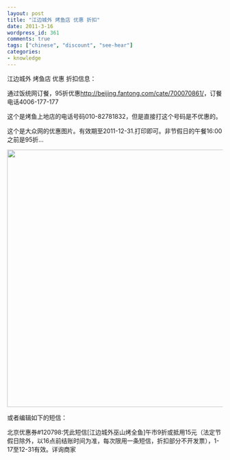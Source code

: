 ```yaml
---
layout: post
title: "江边城外 烤鱼店 优惠 折扣"
date: 2011-3-16
wordpress_id: 361
comments: true
tags: ["chinese", "discount", "see-hear"]
categories:
- knowledge
---
```

<meta name="_edit_last" content="1" />
<meta name="_su_description" content="江边城外巫山烤鱼折扣信息" />
<meta name="_su_rich_snippet_type" content="none" />
<meta name="_su_title" content="烤鱼,优惠,折扣,巫山烤鱼,江边城外" />
<meta name="views" content="329" />
江边城外 烤鱼店 优惠 折扣信息：

通过饭统网订餐，95折优惠<a href="http://beijing.fantong.com/cate/700070861/">http://beijing.fantong.com/cate/700070861/</a>，订餐电话4006-177-177

这个是烤鱼上地店的电话号码010-82781832，但是直接打这个号码是不优惠的。

这个是大众网的优惠图片。有效期至2011-12-31.打印即可。非节假日的午餐16:00之前是95折...

<a href="http://chillyc.info/wp-content/uploads/roast-fish-discount.jpg"><img class="aligncenter size-full wp-image-362" title="roast fish discount" src="http://chillyc.info/wp-content/uploads/roast-fish-discount.jpg" alt="" width="600" height="600" /></a>

或者编辑如下的短信：

北京优惠券#120798:凭此短信[江边城外巫山烤全鱼]午市9折或抵用15元（法定节假日除外，以16点前结账时间为准，每次限用一条短信，折扣部分不开发票），1-17至12-31有效。详询商家

